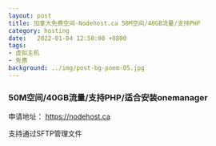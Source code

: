```yaml
---
layout: post
title: 加拿大免费空间-Nodehost.ca 50M空间/40GB流量/支持PHP
category: hosting
date:   2022-01-04 12:50:00 +0800
tags:
- 虚拟主机
- 免费
background: ../img/post-bg-poem-05.jpg
---
```


### 50M空间/40GB流量/支持PHP/适合安装onemanager
申请地址：
https://nodehost.ca

支持通过SFTP管理文件
